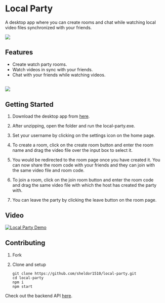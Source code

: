 # Local Party
A desktop app where you can create rooms and chat while watching local video files synchronized with your friends.

<img src="https://cdn.discordapp.com/attachments/751511569971675216/830356362210574336/unknown.png"/><br>

## Features

- Create watch party rooms.
- Watch videos in sync with your friends.
- Chat with your friends while watching videos.

## <img src="https://cdn.discordapp.com/attachments/751511569971675216/830356027929133067/unknown.png"/>

## Getting Started

1) Download the desktop app from [here](https://drive.google.com/drive/folders/1QBX3tsyG8fu_ofbDMTxiXyR5gTBiozMa?usp=sharing).

2) After unzipping, open the folder and run the local-party.exe.

3) Set your username by clicking on the settings icon on the home page.

4) To create a room, click on the create room button and enter the room name and drag the video file over the input box to select it. 

5) You would be redirected to the room page once you have created it. You can now share the room code with your friends and they can join with the same video file and room code.

6) To join a room, click on the join room button and enter the room code and drag the same video file with which the host has created the party with.

7) You can leave the party by clicking the leave button on the room page.

## Video

[![Local Party Demo](https://img.youtube.com/vi/Ym7hkFfNIYg/hqdefault.jpg)](https://youtu.be/Ym7hkFfNIYg)

## Contributing

1) Fork
2) Clone and setup

    ``` 
    git clone https://github.com/sheldor1510/local-party.git
    cd local-party
    npm i
    npm start
    ```

Check out the backend API [here](https://github.com/sheldor1510/local-party-api).

